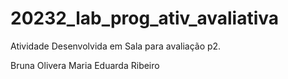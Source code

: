# 20232_lab_prog_ativ_avaliativa

Atividade Desenvolvida em Sala para avaliação p2.

Bruna Olivera
Maria Eduarda Ribeiro
